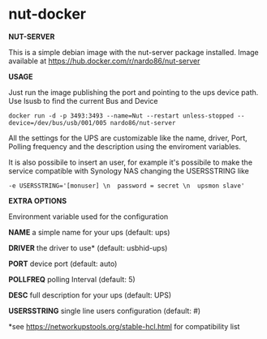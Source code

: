 # nut-docker

**NUT-SERVER**

This is a simple debian image with the nut-server package installed.
Image available at https://hub.docker.com/r/nardo86/nut-server

**USAGE**

Just run the image publishing the port and pointing to the ups device path. Use lsusb to find the current Bus and Device

`docker run -d -p 3493:3493 --name=Nut --restart unless-stopped --device=/dev/bus/usb/001/005 nardo86/nut-server`

All the settings for the UPS are customizable like the name, driver, Port, Polling frequency and the description using the enviroment variables.

It is also possibile to insert an user, for example it's possibile to make the service compatible with Synology NAS changing the USERSSTRING like

`-e USERSSTRING='[monuser] \n  password = secret \n  upsmon slave'`


**EXTRA OPTIONS**

Environment variable used for the configuration

**NAME**		a simple name for your ups 		(default: ups)

**DRIVER**		the driver to use*				(default: usbhid-ups)

**PORT**		device port 					(default: auto)

**POLLFREQ**	polling Interval 				(default: 5)

**DESC**		full description for your ups  	(default: UPS)

**USERSSTRING**	single line users configuration	(default: #)

*see https://networkupstools.org/stable-hcl.html for compatibility list